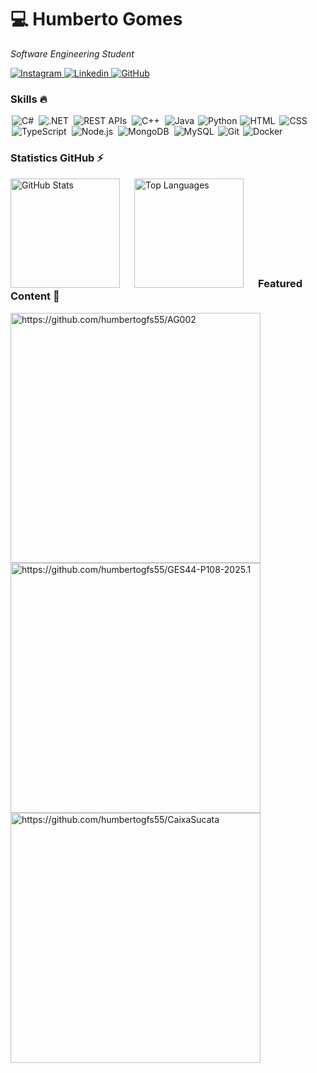 <h1>💻 Humberto Gomes</h1>

*Software Engineering Student*
</br>

<p>
  <a href="https://www.instagram.com/humbertogfs55/">
      <img alt="Instagram" title="Follow me on Instagram" src="https://img.shields.io/badge/Instagram-%23E4405F.svg?style=for-the-badge&logo=Instagram&logoColor=white""/>
  </a> 
  <a href="https://www.linkedin.com/in/humberto-gomes-982923356/">
      <img alt="Linkedin" title="Connect with me on Linkedin" src="https://img.shields.io/badge/linkedin-%230077B5.svg?style=for-the-badge&logo=linkedin&logoColor=white""/>
  </a>
  <a href="https://github.com/humbertogfs55">
    <img alt="GitHub" title="Explore my repositories here" src="https://img.shields.io/badge/GitHub-Profile-blue?style=for-the-badge&logo=github"/>
  </a>
</p>

<h3>Skills 🔥</h3>

<p align="left">
    <img alt="C#" title="C#" style="padding: 0 2px;" src="https://skillicons.dev/icons?i=cs" />
    <img alt=".NET" title=".NET" style="padding: 0 2px;" src="https://skillicons.dev/icons?i=dotnet" />
    <img alt="REST APIs" title="REST APIs" style="padding: 0 2px;" src="https://skillicons.dev/icons?i=rest" />
    <img alt="C++" title="C++" style="padding: 0 2px;" src="https://skillicons.dev/icons?i=cpp" />
    <img alt="Java" title="Java" style="padding: 0 2px;" src="https://skillicons.dev/icons?i=java" />
    <img alt="Python" title="Python" src="https://skillicons.dev/icons?i=python" />
    <img alt="HTML" title="HTML" style="padding: 0 1px;" src="https://skillicons.dev/icons?i=html" />
    <img alt="CSS" title="CSS" style="padding: 0 2px;" src="https://skillicons.dev/icons?i=css" />
    <img alt="TypeScript" title="TypeScript" style="padding: 0 2px;" src="https://skillicons.dev/icons?i=typescript" />
    <img alt="Node.js" title="Node.js" style="padding: 0 2px;" src="https://skillicons.dev/icons?i=nodejs" />
    <img alt="MongoDB" title="MongoDB" style="padding: 0 2px;" src="https://skillicons.dev/icons?i=mongo" />
    <img alt="MySQL" title="MySQL" style="padding: 0 2px;" src="https://skillicons.dev/icons?i=mysql" />
    <img alt="Git" title="Git" src="https://skillicons.dev/icons?i=git" />
    <img alt="Docker" title="Docker" style="padding: 0 2px;" src="https://skillicons.dev/icons?i=docker" />
</p>


<h3>Statistics GitHub ⚡</h3>

<p>
  <img align="left" alt="GitHub Stats" height="175" style="padding-right: 20px;" src="https://github-readme-stats.vercel.app/api?username=humbertogfs55&show_icons=true&theme=ocean_dark" alt="GitHub Statistics" />
  <img align="left" alt="Top Languages" height="175" style="padding-right: 20px;" src="https://github-readme-stats.vercel.app/api/top-langs/?username=humbertogfs55&hide_progress=true&theme=ocean_dark" alt="Top Languages" />
</p>

</br></br></br></br></br></br></br></br>

<h3>Featured Content 🌟</h3>

<p>
  <a href="https://github.com/humbertogfs55/AG002">
    <img align="left" src="https://github-readme-stats.vercel.app/api/pin/?username=humbertogfs55&cache_seconds=86400&theme=ocean_dark" alt="https://github.com/humbertogfs55/AG002" 
      style="width: 400px;"/>
  </a>
  <a href="https://github.com/humbertogfs55/GES44-P108-2025.1">
    <img src="https://github-readme-stats.vercel.app/api/pin/?username=https://github.com/humbertogfs55/GES44-P108-2025.1&cache_seconds=86400&theme=ocean_dark" alt="https://github.com/humbertogfs55/GES44-P108-2025.1" 
      style="width: 400px;"/>
  </a>
  <a href="https://github.com/humbertogfs55/CaixaSucata">
    <img align="left" src="https://github-readme-stats.vercel.app/api/pin/?username=https://github.com/humbertogfs55/CaixaSucata&cache_seconds=86400&theme=ocean_dark" alt="https://github.com/humbertogfs55/CaixaSucata" 
      style="width: 400px;"/>
  </a>
</p>
